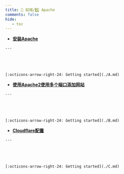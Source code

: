 ```yaml
---
title: 🎈 前端/5️⃣ Apache
comments: false
hide:
   - toc
---
```


<div class="grid cards index-info" markdown>

-    __[安装Apache](./A.md)__

	---

	

	

	[:octicons-arrow-right-24: Getting started](./A.md)

-    __[使用Apache2使用多个端口添加网站](./B.md)__

	---

	

	

	[:octicons-arrow-right-24: Getting started](./B.md)

-    __[Cloudflare配置](./C.md)__

	---

	

	

	[:octicons-arrow-right-24: Getting started](./C.md)

</div>